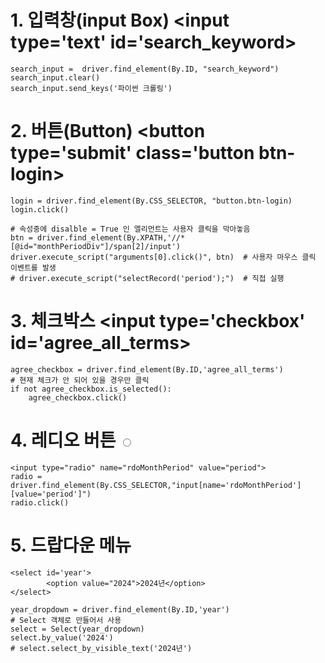 # 1. 입력창(input Box) <input type='text' id='search_keyword>
```
search_input =  driver.find_element(By.ID, "search_keyword")
search_input.clear()
search_input.send_keys('파이썬 크롤링')
```

# 2. 버튼(Button) <button type='submit' class='button btn-login>
```
login = driver.find_element(By.CSS_SELECTOR, "button.btn-login)
login.click()

# 속성중에 disalble = True 인 엘리먼트는 사용자 클릭을 막아놓음
btn = driver.find_element(By.XPATH,'//*[@id="monthPeriodDiv"]/span[2]/input')
driver.execute_script("arguments[0].click()", btn)  # 사용자 마우스 클릭 이벤트를 발생
# driver.execute_script("selectRecord('period');")  # 직접 실행
```

# 3. 체크박스 <input type='checkbox' id='agree_all_terms>
```
agree_checkbox = driver.find_element(By.ID,'agree_all_terms')
# 현재 체크가 안 되어 있을 경우만 클릭
if not agree_checkbox.is_selected():
    agree_checkbox.click()
```
# 4. 레디오 버튼 <input type='radio'>
```
<input type="radio" name="rdoMonthPeriod" value="period">
radio =  driver.find_element(By.CSS_SELECTOR,"input[name='rdoMonthPeriod'][value='period']")
radio.click()
```
# 5. 드랍다운 메뉴  
```
<select id='year'>
        <option value="2024">2024년</option>
</select>

year_dropdown = driver.find_element(By.ID,'year')
# Select 객체로 만들어서 사용
select = Select(year_dropdown)
select.by_value('2024')
# select.select_by_visible_text('2024년')
```